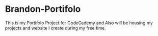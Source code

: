 # Brandon-Portifolo
This is my Portifolo Project for CodeCademy and Also will be housing my projects and website I create during my free time.
